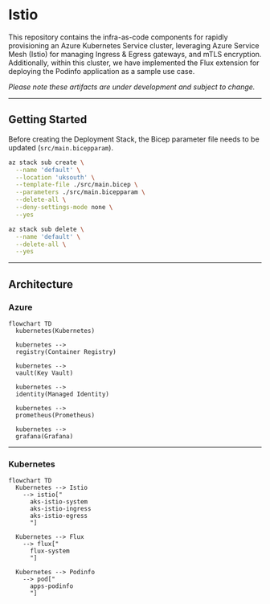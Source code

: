 # Istio

This repository contains the infra-as-code components for rapidly provisioning an Azure Kubernetes Service cluster, leveraging Azure Service Mesh (Istio) for managing Ingress & Egress gateways, and mTLS encryption. Additionally, within this cluster, we have implemented the Flux extension for deploying the Podinfo application as a sample use case.

_Please note these artifacts are under development and subject to change._

---

## Getting Started

Before creating the Deployment Stack, the Bicep parameter file needs to be updated (`src/main.bicepparam`).

```bash
az stack sub create \
  --name 'default' \
  --location 'uksouth' \
  --template-file ./src/main.bicep \
  --parameters ./src/main.bicepparam \
  --delete-all \
  --deny-settings-mode none \
  --yes
```

```bash
az stack sub delete \
  --name 'default' \
  --delete-all \
  --yes
```
---

## Architecture

### Azure

```mermaid
flowchart TD
  kubernetes(Kubernetes)

  kubernetes -->
  registry(Container Registry)

  kubernetes -->
  vault(Key Vault)

  kubernetes -->
  identity(Managed Identity)

  kubernetes -->
  prometheus(Prometheus)

  kubernetes -->
  grafana(Grafana)
```

---

### Kubernetes

```mermaid
flowchart TD
  Kubernetes --> Istio
    --> istio["
      aks-istio-system
      aks-istio-ingress
      aks-istio-egress
      "]

  Kubernetes --> Flux
    --> flux["
      flux-system
      "]

  Kubernetes --> Podinfo
    --> pod["
      apps-podinfo
      "]
```
